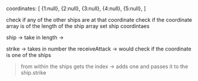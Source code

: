 coordinates: [
  {1:null},
  {2:null},
  {3:null},
  {4:null},
  {5:null},
]

check if any of the other ships are at that coordinate
check if the coordinate array is of the length of the ship array
set ship coordintaes


ship -> take in length -> 

strike -> takes in number 
the receiveAttack -> would check if the coordinate is one of the ships
  > from within the ships gets the index -> adds one and passes it to the ship.strike  
